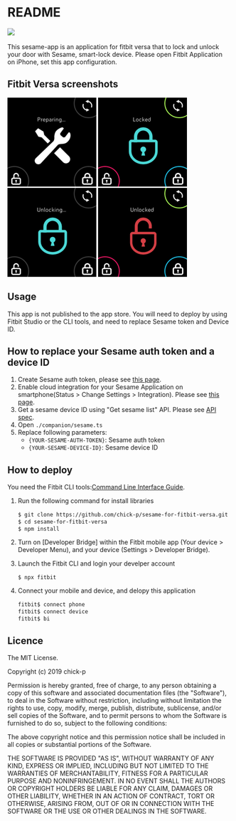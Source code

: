 # README
![](https://github.com/chick-p/sesame-for-fitbit-versa/workflows/fitbit-app-build/badge.svg)

This sesame-app is an application for fitbit versa that to lock and unlock your door with Sesame, smart-lock device.
Please open Fitbit Application on iPhone, set this app configuration.

## Fitbit Versa screenshots
![](images/versa-prepare.png) ![](images/versa-locked.png) ![](images/versa-unlocking.png) ![](images/versa-unlocked.png) 

## Usage
This app is not published to the app store.
You will need to deploy by using Fitbit Studio or the CLI tools, and need to replace Sesame token and Device ID.

## How to replace your Sesame auth token and a device ID
1. Create Sesame auth token, please see [this page](https://docs.candyhouse.co/#authentication).
2. Enable cloud integration for your Sesame Application on smartphone(Status > Change Settings > Integration).
  Please see [this page](https://docs.candyhouse.co/#before-you-start). 
3. Get a sesame device ID using "Get sesame list" API. Please see [API spec](https://docs.candyhouse.co/#get-sesame-list).
4. Open `./companion/sesame.ts`
5. Replace following parameters: 
   * `{YOUR-SESAME-AUTH-TOKEN}`: Sesame auth token
   * `{YOUR-SESAME-DEVICE-ID}`: Sesame device ID

## How to deploy
You need the Fitbit CLI tools:[Command Line Interface Guide](https://dev.fitbit.com/build/guides/command-line-interface/).

1. Run the following command for install libraries
    ```shell
    $ git clone https://github.com/chick-p/sesame-for-fitbit-versa.git
    $ cd sesame-for-fitbit-versa
    $ npm install
    ```

2. Turn on [Developer Bridge] within the Fitbit mobile app (Your device > Developer Menu), and your device (Settings > Developer Bridge).

3. Launch the Fitbit CLI and login your develper account
    ```shell
    $ npx fitbit
    ```

4. Connect your mobile and device, and delopy this application
    ```shell
    fitbit$ connect phone
    fitbit$ connect device
    fitbit$ bi
    ```

## Licence
The MIT License.

Copyright (c) 2019 chick-p

Permission is hereby granted, free of charge, to any person obtaining a copy of this software and associated documentation files (the "Software"), to deal in the Software without restriction, including without limitation the rights to use, copy, modify, merge, publish, distribute, sublicense, and/or sell copies of the Software, and to permit persons to whom the Software is furnished to do so, subject to the following conditions:

The above copyright notice and this permission notice shall be included in all copies or substantial portions of the Software.

THE SOFTWARE IS PROVIDED "AS IS", WITHOUT WARRANTY OF ANY KIND, EXPRESS OR IMPLIED, INCLUDING BUT NOT LIMITED TO THE WARRANTIES OF MERCHANTABILITY, FITNESS FOR A PARTICULAR PURPOSE AND NONINFRINGEMENT. IN NO EVENT SHALL THE AUTHORS OR COPYRIGHT HOLDERS BE LIABLE FOR ANY CLAIM, DAMAGES OR OTHER LIABILITY, WHETHER IN AN ACTION OF CONTRACT, TORT OR OTHERWISE, ARISING FROM, OUT OF OR IN CONNECTION WITH THE SOFTWARE OR THE USE OR OTHER DEALINGS IN THE SOFTWARE.
